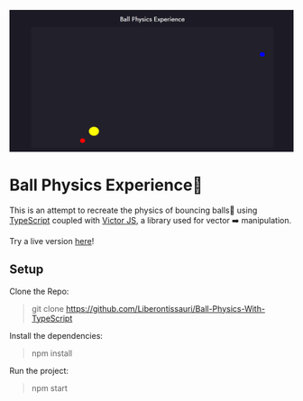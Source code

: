 ![img](preview.gif)

# Ball Physics Experience:volleyball:

This is an attempt to recreate the physics of bouncing balls:basketball: using [TypeScript](https://github.com/microsoft/TypeScript) coupled with [Victor JS](https://github.com/maxkueng/victor), a library used for vector 	:arrow_right: manipulation.<br>

Try a live version [here](google.com)!

## Setup
Clone the Repo:
>git clone https://github.com/Liberontissauri/Ball-Physics-With-TypeScript

Install the dependencies:
>npm install

Run the project:
>npm start
